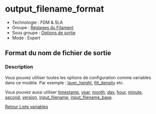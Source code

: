 # output_filename_format

* Technologie : FDM & SLA
* Groupe : [Réglages du Filament](../filament_settings/filament_settings.md)
* Sous groupe : [Options de sortie](../print_settings/print_settings.md#options-de-sortie)
* Mode : Expert

## Format du nom de fichier de sortie

### Description

Vous pouvez utiliser toutes les options de configuration comme variables dans ce modèle. Par exemple :  [layer_height](layer_height.md), [fill_density](fill_density.md) etc. 

Vous pouvez aussi utiliser [timestamp](timestamp.md), [year](year.md), [month](month.md), [day](day.md), [hour](hour.md), [minute](minute.md), [second](second.md), [version](version.md), [input_filename](input_filename.md), [input_filename_base](input_filename_base.md).


[Retour Liste variables](variable_list.md)
